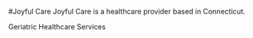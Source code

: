 #Joyful Care
Joyful Care is a healthcare provider based in Connecticut.

Geriatric Healthcare Services
